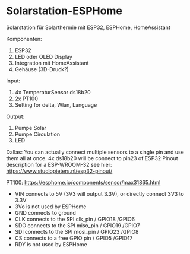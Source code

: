 # Solarstation-ESPHome
Solarstation für Solarthermie mit ESP32, ESPHome, HomeAssistant

Komponenten: 
  1. ESP32
  2. LED oder OLED Display
  3. Integration mit HomeAssistant
  4. Gehäuse (3D-Druck?)


Input: 
  1. 4x TemperaturSensor ds18b20
  2. 2x PT100 
  3. Setting for delta, Wlan, Language
  
Output:
  1. Pumpe Solar
  2. Pumpe Circulation
  3. LED


Dallas:
  You can actually connect multiple sensors to a single pin and use them all at once.
  4x ds18b20 will be connect to pin23 of ESP32
  Pinout description for a ESP-WROOM-32 see hier:
  https://www.studiopieters.nl/esp32-pinout/
  
PT100:
  https://esphome.io/components/sensor/max31865.html
  - VIN connects to 5V (3V3 will output 3.3V), or directly connect 3V3 to 3.3V
  - 3Vo is not used by ESPHome
  - GND connects to ground
  - CLK connects to the SPI clk_pin   / GPIO18    /GPIO6
  - SDO connects to the SPI miso_pin  / GPIO19    /GPIO7 
  - SDI connects to the SPI mosi_pin  / GPIO23    /GPIO8
  - CS connects to a free GPIO pin    / GPIO5     /GPIO17
  - RDY is not used by ESPHome
